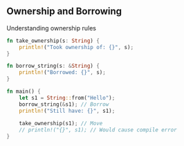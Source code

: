 ## Ownership and Borrowing
Understanding ownership rules
```rust
fn take_ownership(s: String) {
    println!("Took ownership of: {}", s);
}

fn borrow_string(s: &String) {
    println!("Borrowed: {}", s);
}

fn main() {
    let s1 = String::from("Hello");
    borrow_string(&s1); // Borrow
    println!("Still have: {}", s1);
    
    take_ownership(s1); // Move
    // println!("{}", s1); // Would cause compile error
}
```
